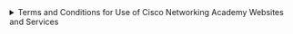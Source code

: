 <details><summary>
  Terms and Conditions for Use of Cisco Networking Academy Websites and Services
</summary> 

Terms and Conditions for Use of Cisco Networking Academy Websites and Services

# Background.

<br> </br> The sites NetAcad.com and SkillsForAll.com are websites (“Websites”) within the Cisco Networking Academy Program (“Program”). Cisco operates and provides access to a range of Program related websites and microsites accessible to users (including students, nonstudents and alumni) who have a Cisco Username and Passwords. Websites contain content relevant to the Program and are also designed to enable social networking and collaboration ("Services") among users. The Services enable a user to create personal profiles (each, a "Profile") that can be searched and viewed by other users. The Services also support discussion forums, chat, electronic messaging, survey tools, blogs, wikis or other collaborative tools that Cisco elects to make available in its discretion. Cisco may modify, enhance, restrict or terminate Websites and Services in its discretion at any time and without notice.

The Program operates in accordance with global privacy laws, including laws that impact children's privacy. Registration or use of the Program is not intended for children. For the purposes of the Program, we consider an individual to be a child if the applicable law limits the processing of an individual's personal data because the individual is under a certain age (for example, individuals under 13 years of age are children in the US). If we discover that we have processed a child's personal data or that you have created an account that violates applicable privacy laws or this Agreement, we will terminate your account and promptly delete your personal data. The foregoing restrictions do not apply if an Academy authorized by Cisco to use our teaching materials and resources, has created an account for the individual in the Program. In such cases, the Academy is responsible for obtaining the appropriate consent(s) from the parent or guardian for collection, use and/or disclosure of the personal data in accordance with the applicable privacy laws.

Further, you may only enter into this Agreement if you are capable of forming a binding contract with Cisco, and only in compliance with this Agreement and all applicable laws.
This Agreement; amending this Agreement.This Agreement is made up of the Terms and Conditions set out below, which are specific to the Program Websites and Services, and the general Cisco Terms and Conditions located here:http://www.cisco.com/web/siteassets/legal/terms_condition.html.. If there is a conflict between the two, then the Terms and Conditions set out below take precedence, solely to the extent of that inconsistency. This Agreement covers all of your visits to the Websites and any use of the Services. If you stop visiting the Websites or stop using the Services, this Agreement remains in effect with respect to your previous visits to the Websites and use of the Services.

# Amendments/Other Terms. <br> 

Cisco may change or supplement the terms of this Agreement from time to time at its sole discretion. Cisco will exercise commercially reasonable efforts to provide notice to you of any material changes to the Agreement (e.g., by posting on the Websites). Within five (5) business days of posting changes to the Agreement, the changes will be binding upon you. If you do not agree with the changes, you should discontinue using the Websites or any Services. If you continue using the Websites or Services after such five- business-day period, you will have accepted the changes to the terms of this Agreement. In order to participate in certain Services, you may be notified that you are required to download software and/or agree to additional terms and conditions. Unless expressly set forth in such additional terms and conditions, those additional terms are hereby incorporated into this Agreement.


# Rules and Regulations.  

<br>  This Agreement sets forth the following legally binding Rules and Regulations for the Websites and the Services.
 <br>  <br>
 
# Posting Content. 
Much of the information on the Websites is posted by third party users such as you. Please choose carefully the information you post, either in a Profile or elsewhere on the Websites. You are solely responsible for what you post. The following is a partial list of what you are prohibited from posting:
 <br> 
 <br> 
 
Anything unlawful, libelous, threatening, obscene, discriminatory, or otherwise objectionable as determined in Cisco's sole discretion. <br> 
Content or images containing nudity, or materials that may be considered obscene, lewd, excessively violent, harassing, explicit or otherwise objectionable. <br> 
 <br> Information prohibited from disclosure under any law or under contractual or fiduciary relationships (such as insider information, or proprietary and confidential information learned or disclosed as part of employment relationships or under nondisclosure agreements, exam questions and/or answers in use).
Content that infringes the copyright, trademark, patent, trade secret or other intellectual property rights of anyone.  

<br> 
<br> 

Any information or data that misrepresents the identity, characteristics or qualifications of you or any other person, including but not limited to the use of a pseudonym, or misrepresenting current or previous positions, qualifications or affiliations with a person or entity, past or present.
Any unsolicited or unauthorized advertising, promotional materials, "spam," "chain letters," "pyramidschemes"or any similar form of solicitation.  <br>  <br> 
This prohibition includes but is not limited to 
 <br> 
 <br> 
 
a) using invitations to send messages to people who don't know you or who are unlikely to recognize you as a known contact; b) using the Services to connect to people who don't know you and then sending unsolicited promotional messages to those direct connections without their permission; and c) sending messages to distribution lists, newsgroup aliases, or group aliases for purposes of spamming or solicitation.
Any virus, malware or other harmful code.

 <br> 
 <br> 
 
Anything that disrupts or interferes with the Services or other functionality of the Websites. <br>  <br> 
Any solicitations for business (except on those Websites that expressly permit Academy alumni to discuss potential career opportunities). <br>  <br> 
Any other content that, in Cisco's sole discretion, undermines the purpose of the Websites or otherwise reflects unfavorably upon Cisco, its partners, affiliates or customers.
Be advised that other users may violate one or more of the above prohibitions, but Cisco assumes no responsibility or liability for such actions. If you become aware of misuse of the Websites or Services by any person, please contactnetacadsupport@netacad.com. Cisco may investigate any complaints and violations that come to our attention and may take any action that we believe is appropriate, including, but notlimitedtoissuingwarnings,removingthecontentorterminatingaccountsand/orProfiles. However, because situations and interpretations vary, we also reserve the right not to take any action. Under no circumstances will Cisco be liable in any way for any data or other content on the Websites, including, but not limited to, any errors or omissions in any such data or content, or any loss or damage of any kind incurred as a result of the use of, access to, or denial of access to any data or content on the Websites. If at any time you are not happy with the Websites or the Services or object to any material on the Websites, your sole remedy is to cease using the Websites or the Services.

 <br> 
 <br> 

# Laws and Reporting.  
<br>
<br> 
You may not use the Websites or Services in any manner inconsistent with applicable law or for any illegal purpose, including but not limited to conspiring to violate laws or regulations. Recognizing the global nature of the Internet, you also agree to comply with applicable local rules or codes of conduct (including codes imposed by your employer or institution) regarding online behaviorandacceptablecontent. Additionally,youagreetocomplywithapplicablelawsregardingthe transmission of technical data exported from the United States or the country in which you reside. Cisco reserves the right to investigate and take appropriate action against anyone who, in Cisco's sole discretion, is suspected of violating this provision, including without limitation, reporting you to law enforcement authorities. Use of the Services is void where prohibited.


#  Username and Password. 
<br>
<br> 
During the registration process, you will be asked to select a username. Each user is required to have a unique username and password. You may not select as your username the name of another person to the extent that could cause deception or confusion; a name which violates any trademark right, copyright, or other proprietary right; or a name which Cisco deems in its discretion to be vulgar or otherwise offensive. Cisco reserves the right to delete or change any username for any reason or for no reason. You are fully responsible for all activities conducted through or under your username. You are entirely responsible for maintaining the confidentiality of your password. You agree not to use the username or password of another user at any time or to disclose your password to any third party. If you believe your password has been compromised, please change your password immediately. If problems with your password persist, please contact the Cisco support desk atnetacadsupport@netacad.com. You are solely responsible for any and all use of your login information (username and password).


# Transfers/Competitive Use.
<br> 
<br>  
You may not trade, sell or otherwise transfer your account to any other person without Cisco's written consent. You may not use the Websites or the Services to advertise, promote, endorse or market, directly or indirectly, any products, services, solutions or other technologies that, in Cisco's sole and absolute discretion, compete with the products, services, solutions or technologies of Cisco.

# Monitoring.  
<br>  
<br> 
Nothing in this Agreement requires Cisco to monitor or edit the Websites. If at any time Cisco chooses, in its sole discretion, to monitor or edit the Websites, Cisco assumes no responsibility for anything submitted by users, no obligation to modify or remove any inappropriate submissions and no responsibility for the conduct of any user, except as required under applicable law. Cisco does not endorse and has no control over what users post or submit to the Websites. Cisco cannot guarantee the accuracy of any information submitted by any user of the Websites, nor any identity information about any user. Cisco reserves the right, in its sole discretion, to reject, refuse to post or remove any Profile, posting or other data, or to restrict, suspend, or terminate any user's access to all or any part of the Websites or Services at any time, for any or no reason, with or without prior notice, and without liability. Upon any suspension or termination, Cisco may retain or delete, in its sole discretion, any information or content that you previously provided. You agree that Cisco has no liability whatsoever if it refuses to post your submissions or edits, restricts or removes your submissions.
Ownership/Licenses
 <br> 
 
### Cisco does not claim any ownership rights in any text, files, images, photos, video, sounds, works of authorship or other materials that users upload to the Websites or transmit via the Services ("User Content" or your "Content"). However, you understand and agree that by uploading Content to the Websites, transmitting Content using the Services or otherwise providing Content to Cisco, you automatically grant (and warrant and represent you have a right to grant) to Cisco a world-wide, royalty- free, sublicensable (so Cisco affiliates or contractors can deliver the Services) perpetual, irrevocable license to use, modify, publicly perform, publicly display, reproduce and distribute the Content in the course of offering the Websites and the Services. Cisco will treat any User Content as non-confidential and public. Please do not submit confidential or private information. Cisco may distribute your Content, in whole or in part, to third party sites. You agree that any other user of the Websites or any other site on which your Content is exhibited may access, view, store or reproduce your Content for such user's personal use or otherwise in connection with use of such site and the Services.


The Websites and the Services also contain content owned by or licensed to Cisco ("Cisco Content"). Cisco owns and retains all rights in the Cisco Content and the Services, including all intellectual property rights. Cisco hereby grants you a limited, revocable, non-sublicensable license to reproduce and display the Cisco Content (excluding any software code) solely for your personal use to view the Websites and otherwise as necessary to use the Services. Except as set forth above, nothing contained in this Agreement shall be construed as conferring by implication, estoppel or otherwise any license or right under any trade secret, patent, trademark, copyright or other intellectual property right of Cisco or any third party. All licenses not expressly granted by Cisco are reserved.


You agree that even though you may retain certain copyright or other intellectual property rights with respect to content you upload while using the Websites, you do not own any data Cisco stores on Cisco's servers (including without limitation any data representing or embodying any or all of your content). Your intellectual property rights do not confer any rights of access to the Websites or any rights to data stored by or on behalf of Cisco.

# User Disputes. 
<br>  You are solely responsible for your interactions with other users. Cisco reserves the right, but has no obligation, to monitor disputes between you and other users.
Privacy.Use of the Websites and Services is also subject to the Cisco Systems Inc. Privacy Policy, locatedhere,and theCisco Networking Academy Privacy Data Sheet. Additionally, you understand and agree that Cisco may contact you via e-mail or otherwise with information relevant to your use of the Websites or Services. You also agree to have your name and/or email address listed in the header of certain communications you initiate through the Services. Please note that any personal data you provide as part of your use of the Websites will be accessible to other users irrespective of the information you may provide as a Program participant. In other words, if applicable, you should be aware that you may disclose more personal data on the Websites than you disclose under the disclosure policies selected by your individual institution or academy.

## Additional Disclaimer.  <br>   <br> 

### Technical Errors. Cisco assumes no responsibility for any error, omission, interruption, deletion, defect, delay in operation or transmission, communications line failure, theft or destruction or unauthorized access to, or alteration of any user communication. Cisco is not responsible for any problems or technical malfunction of any telephone network or lines, computer online systems, servers or providers, computer equipment, software, failure of any email due to technical problems or traffic congestion on the Internet or on any of the Services or combination thereof, including any injury or damage to users or to any person's computer related to or resulting from using the Websites or the Services.

#  Indemnity. 
<br> <br> 

You agree to defend, indemnify and hold Cisco, its subsidiaries, and affiliates, and their respective officers, agents, partners and employees and Cisco’s suppliers, harmless from any loss, liability, claim, or demand, including reasonable attorneys' fees, made by a party arising out of or related to: (i) your use of the Services or the Websites; (ii) your breach of this Agreement; or (iii) your Content.
Disputes.If there is any dispute about or in any way involving the Websites or the Services, you agree that the dispute shall be governed by the laws of the State of California, USA, without regard to conflict of law provisions and you agree to exclusive personal jurisdiction and venue in the state and federal courts of the United States located in the State of California, City of San Jose.
Costs and Fees.Except where you are expressly advised otherwise during the course of your use of the Websites and Services, the Websites and Services are provided at no charge. You are solely responsible for any costs and expenses you incur as a result of your use of the Websites or the Services. You agree that Cisco may later require users to pay a fee to continue to use the Services or to use the Websites.
General.Subject to that, this Agreement constitutes the entire agreement between you and Cisco regarding the use of the Services and the Websites. The failure of Cisco to exercise or enforce any right or provision of this Agreement shall not operate as a waiver of such right or provision. The section titles in this Agreement are for convenience only and have no legal or contractual effect. This Agreement operates to the fullest extent permissible by law. If any provision of this Agreement is unlawful, void or unenforceable, that provision is deemed severable from this Agreement and does not affect the validity and enforceability of any remaining provisions. The parties are independent contractors under this Agreement and no other relationship is intended, including a partnership, franchise, joint venture, agency, employer/employee, fiduciary, master/servant relationship, or other special relationship. Neither party shall act in a manner which expresses or implies a relationship other than that of independent contractor, nor bind the other party.
Cisco may provide local language translations of this Terms and Conditions in some locations. You agree those translations are provided for informational purposes only and if there is any inconsistency, the English version of this Terms and Conditions will prevail.
<br> <br> 
<br> <br> 

Americas Headquarters
Cisco Systems Inc
San Jose CAAsia Pacific Headquarters
Cisco Systems (USA) Pte.Ltd
SingaporeEurope Headquarters
Cisco Systems International BV Amsterdam
The Netherlands
<br> <br> 
Cisco has more than 200 office worldwide. Addresses, phone numerbers, and fax numbers are listed on the cisco website at www.cisco.com/go/offices.
Cisco and Cisco logo are trademarkers or registered trademarkers of cisco and/or its affiliates in the U.S. and other countries. to view list of Cisco trademarkers, go to this URL www.cisco.com/go/trademarkers. Third-party trademarkers mentioned are the properties of their respective owners. The use of the word partner does not imply a partnership relationship between Cisco and any other company. (1110R)
</details>

